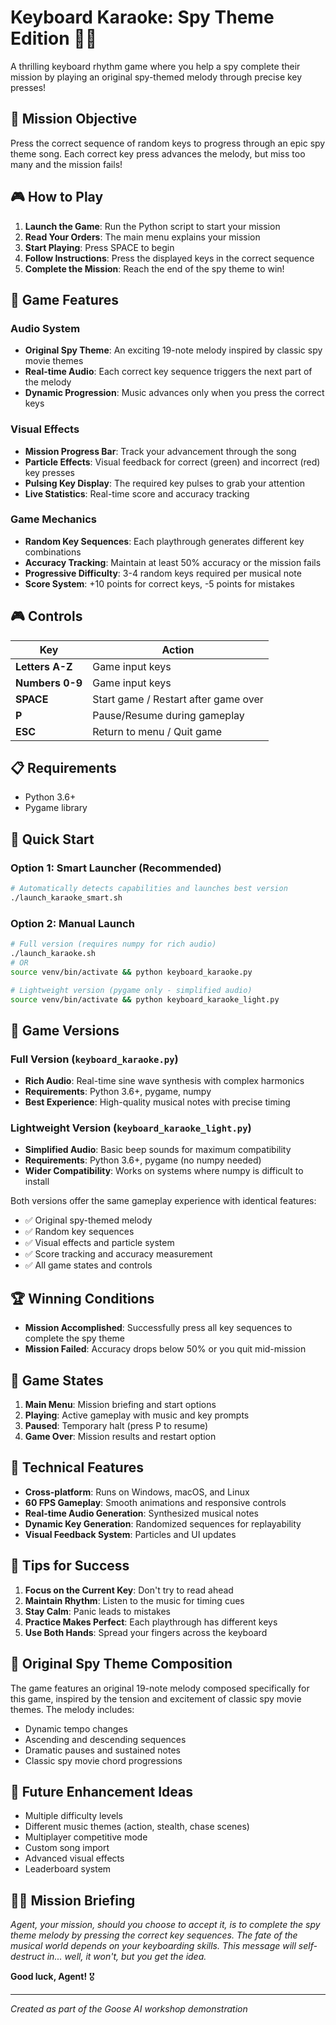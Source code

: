 # Keyboard Karaoke: Spy Theme Edition 🕵️‍♂️

A thrilling keyboard rhythm game where you help a spy complete their mission by playing an original spy-themed melody through precise key presses!

## 🎯 Mission Objective

Press the correct sequence of random keys to progress through an epic spy theme song. Each correct key press advances the melody, but miss too many and the mission fails!

## 🎮 How to Play

1. **Launch the Game**: Run the Python script to start your mission
2. **Read Your Orders**: The main menu explains your mission
3. **Start Playing**: Press SPACE to begin
4. **Follow Instructions**: Press the displayed keys in the correct sequence
5. **Complete the Mission**: Reach the end of the spy theme to win!

## 🎵 Game Features

### Audio System
- **Original Spy Theme**: An exciting 19-note melody inspired by classic spy movie themes
- **Real-time Audio**: Each correct key sequence triggers the next part of the melody
- **Dynamic Progression**: Music advances only when you press the correct keys

### Visual Effects
- **Mission Progress Bar**: Track your advancement through the song
- **Particle Effects**: Visual feedback for correct (green) and incorrect (red) key presses
- **Pulsing Key Display**: The required key pulses to grab your attention
- **Live Statistics**: Real-time score and accuracy tracking

### Game Mechanics
- **Random Key Sequences**: Each playthrough generates different key combinations
- **Accuracy Tracking**: Maintain at least 50% accuracy or the mission fails
- **Progressive Difficulty**: 3-4 random keys required per musical note
- **Score System**: +10 points for correct keys, -5 points for mistakes

## 🎮 Controls

| Key | Action |
|-----|---------|
| **Letters A-Z** | Game input keys |
| **Numbers 0-9** | Game input keys |
| **SPACE** | Start game / Restart after game over |
| **P** | Pause/Resume during gameplay |
| **ESC** | Return to menu / Quit game |

## 📋 Requirements

- Python 3.6+
- Pygame library

## 🚀 Quick Start

### Option 1: Smart Launcher (Recommended)
```bash
# Automatically detects capabilities and launches best version
./launch_karaoke_smart.sh
```

### Option 2: Manual Launch
```bash
# Full version (requires numpy for rich audio)
./launch_karaoke.sh
# OR
source venv/bin/activate && python keyboard_karaoke.py

# Lightweight version (pygame only - simplified audio)
source venv/bin/activate && python keyboard_karaoke_light.py
```

## 🎵 Game Versions

### Full Version (`keyboard_karaoke.py`)
- **Rich Audio**: Real-time sine wave synthesis with complex harmonics
- **Requirements**: Python 3.6+, pygame, numpy
- **Best Experience**: High-quality musical notes with precise timing

### Lightweight Version (`keyboard_karaoke_light.py`)
- **Simplified Audio**: Basic beep sounds for maximum compatibility
- **Requirements**: Python 3.6+, pygame (no numpy needed)
- **Wider Compatibility**: Works on systems where numpy is difficult to install

Both versions offer the same gameplay experience with identical features:
- ✅ Original spy-themed melody
- ✅ Random key sequences  
- ✅ Visual effects and particle system
- ✅ Score tracking and accuracy measurement
- ✅ All game states and controls

## 🏆 Winning Conditions

- **Mission Accomplished**: Successfully press all key sequences to complete the spy theme
- **Mission Failed**: Accuracy drops below 50% or you quit mid-mission

## 🎨 Game States

1. **Main Menu**: Mission briefing and start options
2. **Playing**: Active gameplay with music and key prompts  
3. **Paused**: Temporary halt (press P to resume)
4. **Game Over**: Mission results and restart option

## 🔧 Technical Features

- **Cross-platform**: Runs on Windows, macOS, and Linux
- **60 FPS Gameplay**: Smooth animations and responsive controls
- **Real-time Audio Generation**: Synthesized musical notes
- **Dynamic Key Generation**: Randomized sequences for replayability
- **Visual Feedback System**: Particles and UI updates

## 🎯 Tips for Success

1. **Focus on the Current Key**: Don't try to read ahead
2. **Maintain Rhythm**: Listen to the music for timing cues
3. **Stay Calm**: Panic leads to mistakes
4. **Practice Makes Perfect**: Each playthrough has different keys
5. **Use Both Hands**: Spread your fingers across the keyboard

## 🎼 Original Spy Theme Composition

The game features an original 19-note melody composed specifically for this game, inspired by the tension and excitement of classic spy movie themes. The melody includes:

- Dynamic tempo changes
- Ascending and descending sequences  
- Dramatic pauses and sustained notes
- Classic spy movie chord progressions

## 🚀 Future Enhancement Ideas

- Multiple difficulty levels
- Different music themes (action, stealth, chase scenes)
- Multiplayer competitive mode
- Custom song import
- Advanced visual effects
- Leaderboard system

## 🕵️‍♂️ Mission Briefing

*Agent, your mission, should you choose to accept it, is to complete the spy theme melody by pressing the correct key sequences. The fate of the musical world depends on your keyboarding skills. This message will self-destruct in... well, it won't, but you get the idea.*

**Good luck, Agent!** 🎖️

---

*Created as part of the Goose AI workshop demonstration*
